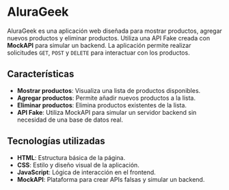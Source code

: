 # AluraGeek

AluraGeek es una aplicación web diseñada para mostrar productos, agregar nuevos productos y eliminar productos. Utiliza una API Fake creada con **MockAPI** para simular un backend. La aplicación permite realizar solicitudes `GET`, `POST` y `DELETE` para interactuar con los productos.

## Características

- **Mostrar productos**: Visualiza una lista de productos disponibles.
- **Agregar productos**: Permite añadir nuevos productos a la lista.
- **Eliminar productos**: Elimina productos existentes de la lista.
- **API Fake**: Utiliza MockAPI para simular un servidor backend sin necesidad de una base de datos real.

## Tecnologías utilizadas

- **HTML**: Estructura básica de la página.
- **CSS**: Estilo y diseño visual de la aplicación.
- **JavaScript**: Lógica de interacción en el frontend.
- **MockAPI**: Plataforma para crear APIs falsas y simular un backend.

